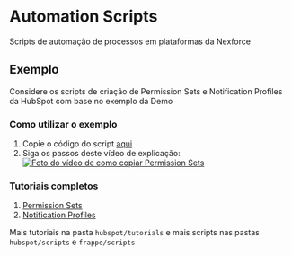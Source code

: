 # Automation Scripts

Scripts de automação de processos em plataformas da Nexforce

## Exemplo

Considere os scripts de criação de Permission Sets e Notification Profiles da HubSpot com base no exemplo da Demo

### Como utilizar o exemplo

1. Copie o código do script [aqui](https://raw.githubusercontent.com/nexforce/automation-scripts/main/hubspot/scripts/automatePermissionSets.js)
2. Siga os passos deste vídeo de explicação: [![Foto do vídeo de como copiar Permission Sets](https://github.com/nexforce/automation-scripts/blob/main/hubspot/images/Foto%20de%20capa%20do%20vi%CC%81deo%20de%20Permission%20Sets.jpg?raw=true)](https://drive.google.com/file/d/1G2D3cH4x0_Q6jne-k65FcnVqiqjqgTt9/view?usp=share_link "Como copiar Permission Sets")

### Tutoriais completos

1. [Permission Sets](https://github.com/nexforce/automation-scripts/blob/main/hubspot/tutorials/01.01-permission-sets.md)
2. [Notification Profiles](https://github.com/nexforce/automation-scripts/blob/main/hubspot/tutorials/01.02-notification-profiles.md)

Mais tutoriais na pasta `hubspot/tutorials` e mais scripts nas pastas `hubspot/scripts` e `frappe/scripts`

